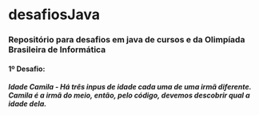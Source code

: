 # desafiosJava
### Repositório para desafios em java de cursos e da Olimpíada Brasileira de Informática

#### 1º Desafio:
##### Idade Camila - Há três inpus de idade cada uma de uma irmã diferente. Camila é a irmã do meio, então, pelo código, devemos descobrir qual a idade dela.


